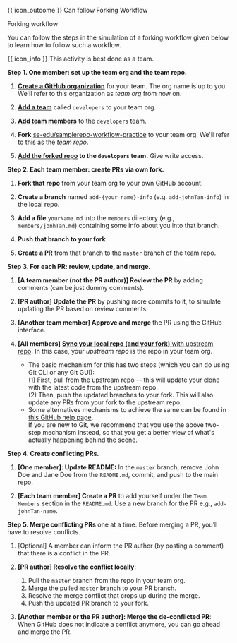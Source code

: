 <span id="prereqs"><panel src="../../revisionControl/forkingWorkflow/unit-inElsewhere-asFlat.md" boilerplate header="%%{{ icon_prereq }} Revision Control → Forking Workflow%%" popup-url="{{ baseUrl }}/revisionControl/forkingWorkflow" /></span>

<span id="outcomes">{{ icon_outcome }} Can follow Forking Workflow</span>

<span id="title">Forking workflow</span>

<div id="body">

You can follow the steps in the simulation of a forking workflow given below to learn how to follow such a workflow.

{{ icon_info }} This activity is best done as a team.

**Step 1. One member: set up the team org and the team repo.**
1. [**Create a GitHub organization**](https://help.github.com/articles/creating-a-new-organization-from-scratch/) for your team.  The org name is up to you. We'll refer to this organization as _team org_ from now on.

1. [**Add a team**](https://help.github.com/enterprise/2.10/admin/guides/user-management/creating-teams/) called `developers` to your team org.

1. [**Add team members**](https://help.github.com/enterprise/2.0/admin/guides/user-management/adding-or-inviting-people-to-teams/) to the `developers` team.

1. **Fork** [se-edu/samplerepo-workflow-practice](https://github.com/se-edu/samplerepo-workflow-practice) to your team org. We'll refer to this as the _team repo_.

1. **[Add the forked repo](https://help.github.com/articles/managing-team-access-to-an-organization-repository/) to the `developers` team.** Give write access.


**Step 2. Each team member: create PRs via own fork.**

1. **Fork that repo** from your team org to your own GitHub account.

1. **Create a branch** named `add-{your name}-info` (e.g. `add-johnTan-info`) in the local repo.

1. **Add a file** `yourName.md` into the `members` directory (e.g., `members/jonhTan.md`) containing some info about you into that branch.

1. **Push that branch to your fork**.

1. **Create a PR** from that branch to the `master` branch of the team repo.


**Step 3. For each PR: review, update, and merge.**

1. **[A team member (not the PR author)] Review the PR** by adding comments (can be just dummy comments).

1. **[PR author] Update the PR** by pushing more commits to it, to simulate updating the PR based on review comments.

1. **[Another team member] Approve and merge** the PR using the GitHub interface.

1. **[All members]** [**Sync your local repo (and your fork)** with upstream repo](https://help.github.com/articles/syncing-a-fork/). In this case, your _upstream repo_ is the repo in your team org.
   * The basic mechanism for this has two steps (which you can do using Git CLI or any Git GUI):<br>
     (1) First, pull from the upstream repo -- this will update your clone with the latest code from the upstream repo.<br>
     (2) Then, push the updated branches to your fork. This will also update any PRs from your fork to the upstream repo.
   * Some alternatives mechanisms to achieve the same can be found in [this GitHub help page]().<br>
     If you are new to Git, we recommend that you use the above two-step mechanism instead, so that you get a better view of what's actually happening behind the scene.


**Step 4. Create conflicting PRs.**

1. **[One member]: Update README:** In the `master` branch, remove John Doe and Jane Doe from the `README.md`, commit, and push to the main repo.

1. **[Each team member] Create a PR** to add yourself under the `Team Members` section in the `README.md`. Use a new branch for the PR e.g., `add-johnTan-name`.

**Step 5. Merge conflicting PRs** one at a time. Before merging a PR, you’ll have to resolve conflicts.

1. [Optional] A member can inform the PR author (by posting a comment) that there is a conflict in the PR.

1. **[PR author] Resolve the conflict locally**:
   1. Pull the `master` branch from the repo in your team org.
   1. Merge the pulled `master` branch to your PR branch.
   1. Resolve the merge conflict that crops up during the merge.
   1. Push the updated PR branch to your fork.

1. **[Another member or the PR author]: Merge the de-conflicted PR**: When GitHub does not indicate a conflict anymore, you can go ahead and merge the PR.

</div>

<div id="extras">
</div>
